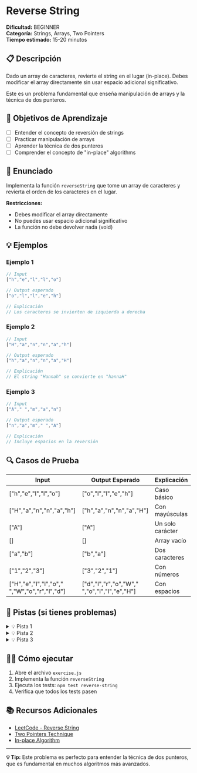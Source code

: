 # Reverse String

**Dificultad:** BEGINNER  
**Categoría:** Strings, Arrays, Two Pointers  
**Tiempo estimado:** 15-20 minutos

## 📋 Descripción

Dado un array de caracteres, revierte el string en el lugar (in-place). Debes modificar el array directamente sin usar espacio adicional significativo.

Este es un problema fundamental que enseña manipulación de arrays y la técnica de dos punteros.

## 🎯 Objetivos de Aprendizaje

- [ ] Entender el concepto de reversión de strings
- [ ] Practicar manipulación de arrays
- [ ] Aprender la técnica de dos punteros
- [ ] Comprender el concepto de "in-place" algorithms

## 📝 Enunciado

Implementa la función `reverseString` que tome un array de caracteres y revierta el orden de los caracteres en el lugar.

**Restricciones:**
- Debes modificar el array directamente
- No puedes usar espacio adicional significativo
- La función no debe devolver nada (void)

## 💡 Ejemplos

### Ejemplo 1

```javascript
// Input
["h","e","l","l","o"]

// Output esperado
["o","l","l","e","h"]

// Explicación
// Los caracteres se invierten de izquierda a derecha
```

### Ejemplo 2

```javascript
// Input
["H","a","n","n","a","h"]

// Output esperado
["h","a","n","n","a","H"]

// Explicación
// El string "Hannah" se convierte en "hannaH"
```

### Ejemplo 3

```javascript
// Input
["A"," ","m","a","n"]

// Output esperado
["n","a","m"," ","A"]

// Explicación
// Incluye espacios en la reversión
```

## 🔍 Casos de Prueba

| Input | Output Esperado | Explicación |
|-------|----------------|-------------|
| ["h","e","l","l","o"] | ["o","l","l","e","h"] | Caso básico |
| ["H","a","n","n","a","h"] | ["h","a","n","n","a","H"] | Con mayúsculas |
| ["A"] | ["A"] | Un solo carácter |
| [] | [] | Array vacío |
| ["a","b"] | ["b","a"] | Dos caracteres |
| ["1","2","3"] | ["3","2","1"] | Con números |
| ["H","e","l","l","o"," ","W","o","r","l","d"] | ["d","l","r","o","W"," ","o","l","l","e","H"] | Con espacios |

## 🧠 Pistas (si tienes problemas)

<details>
<summary>💡 Pista 1</summary>

Usa la técnica de dos punteros: uno al inicio del array y otro al final.

</details>

<details>
<summary>💡 Pista 2</summary>

Intercambia los caracteres en las posiciones de los punteros y luego mueve los punteros hacia el centro.

</details>

<details>
<summary>💡 Pista 3</summary>

Continúa intercambiando hasta que los punteros se encuentren o se crucen.

</details>

## 🏃‍♂️ Cómo ejecutar

1. Abre el archivo `exercise.js`
2. Implementa la función `reverseString`
3. Ejecuta los tests: `npm test reverse-string`
4. Verifica que todos los tests pasen

## 📚 Recursos Adicionales

- [LeetCode - Reverse String](https://leetcode.com/problems/reverse-string/)
- [Two Pointers Technique](https://www.geeksforgeeks.org/two-pointers-technique/)
- [In-place Algorithm](https://en.wikipedia.org/wiki/In-place_algorithm)

---

**💡 Tip:** Este problema es perfecto para entender la técnica de dos punteros, que es fundamental en muchos algoritmos más avanzados.
